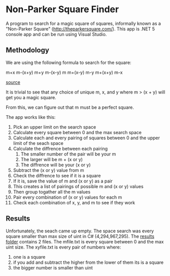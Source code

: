 # Non-Parker Square Finder

A program to search for a magic square of squares, informally known as a "Non-Parker Square" (http://theparkersquare.com/). This app is .NET 5 console app and can be run using Visual Studio.

## Methodology

We are using the following formula to search for the square:

m+x        m-(x+y)       m+y
m-(x-y)    m             m+(x-y)
m-y        m+(x+y)       m-x

[source](http://ken.duisenberg.com/potw/archive/arch00/000504sol.html)

It is trivial to see that any choice of unique m, x, and y where m > (x + y) will get you a magic square.

From this, we can figure out that m must be a perfect square.

The app works like this:

1. Pick an upper limit on the search space
1. Calculate every square between 0 and the max search space
1. Calculate each and every pairing of squares between 0 and the upper limit of the seach space
1. Calculate the diffrence between each pairing
    1. The smaller number of the pair will be your m
    1. The larger will be m + (x or y)
    1. The diffrence will be your (x or y)
1. Subtract the (x or y) value from m
1. Check the diffrence to see if it is a square
1. If it is, save the value of m and (x or y) as a pair
1. This creates a list of pairings of possible m and (x or y) values
1. Then group togather all the m values
1. Pair every combination of (x or y) values for each m
1. Check each combination of x, y, and m to see if they work

## Results

Unfortunately, the seach came up empty. The space search was every square smaller than max size of uint in C# (4,294,967,295). The [results folder](./Results) contains 2 files. The mfile.txt is every square between 0 and the max uint size. The xyfile.txt is every pair of numbers where: 

1. one is a square
2. if you add and subtract the higher from the lower of them its is a square
3. the bigger number is smaller than uint
